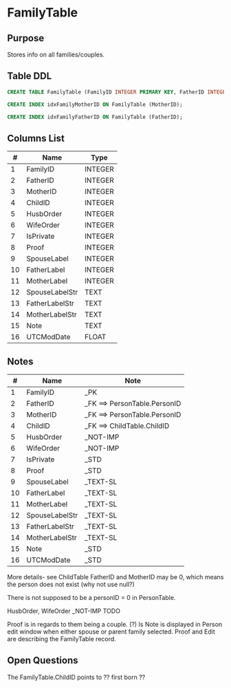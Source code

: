 # FamilyTable

## Purpose

Stores info on all families/couples.

## Table DDL

``` SQL
CREATE TABLE FamilyTable (FamilyID INTEGER PRIMARY KEY, FatherID INTEGER, MotherID INTEGER, ChildID INTEGER, HusbOrder INTEGER, WifeOrder INTEGER, IsPrivate INTEGER, Proof INTEGER, SpouseLabel INTEGER, FatherLabel INTEGER, MotherLabel INTEGER, SpouseLabelStr TEXT, FatherLabelStr TEXT, MotherLabelStr TEXT, Note TEXT, UTCModDate FLOAT );

CREATE INDEX idxFamilyMotherID ON FamilyTable (MotherID);

CREATE INDEX idxFamilyFatherID ON FamilyTable (FatherID);
```

## Columns List

| #   | Name           | Type    |
| --- | -------------- | ------- |
| 1   | FamilyID       | INTEGER |
| 2   | FatherID       | INTEGER |
| 3   | MotherID       | INTEGER |
| 4   | ChildID        | INTEGER |
| 5   | HusbOrder      | INTEGER |
| 6   | WifeOrder      | INTEGER |
| 7   | IsPrivate      | INTEGER |
| 8   | Proof          | INTEGER |
| 9   | SpouseLabel    | INTEGER |
| 10  | FatherLabel    | INTEGER |
| 11  | MotherLabel    | INTEGER |
| 12  | SpouseLabelStr | TEXT    |
| 13  | FatherLabelStr | TEXT    |
| 14  | MotherLabelStr | TEXT    |
| 15  | Note           | TEXT    |
| 16  | UTCModDate     | FLOAT   |

## Notes

| #   | Name           | Note                         |
| --- | -------------- | ---------------------------- |
| 1   | FamilyID       | _PK                          |
| 2   | FatherID       | _FK ==> PersonTable.PersonID |
| 3   | MotherID       | _FK ==> PersonTable.PersonID |
| 4   | ChildID        | _FK ==> ChildTable.ChildID   |
| 5   | HusbOrder      | _NOT-IMP                     |
| 6   | WifeOrder      | _NOT-IMP                     |
| 7   | IsPrivate      | _STD                         |
| 8   | Proof          | _STD                         |
| 9   | SpouseLabel    | _TEXT-SL                     |
| 10  | FatherLabel    | _TEXT-SL                     |
| 11  | MotherLabel    | _TEXT-SL                     |
| 12  | SpouseLabelStr | _TEXT-SL                     |
| 13  | FatherLabelStr | _TEXT-SL                     |
| 14  | MotherLabelStr | _TEXT-SL                     |
| 15  | Note           | _STD                         |
| 16  | UTCModDate     | _STD                         |

More details- see ChildTable
FatherID and MotherID may be 0, which means the person does not exist
(why not use null?)

There is not supposed to be a personID = 0 in PersonTable.

HusbOrder, WifeOrder       _NOT-IMP  TODO


Proof is in regards to them being a couple. (?)  Is 
Note is displayed in Person edit window when either spouse or parent family selected.
Proof and Edit are describing the FamilyTable record.

## Open Questions


The FamilyTable.ChildID points to ?? first born  ??

